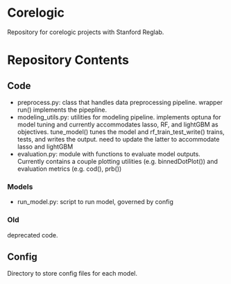 # Corelogic
Repository for corelogic projects with Stanford Reglab.

# Repository Contents
## Code
* preprocess.py: class that handles data preprocessing pipeline. wrapper run() implements the pipepline.
* modeling_utils.py: utilities for modeling pipeline. implements optuna for model tuning and currently accommodates lasso, RF, and lightGBM as objectives. tune_model() tunes the model and rf_train_test_write() trains, tests, and writes the output. need to update the latter to accommodate lasso and lightGBM
* evaluation.py: module with functions to evaluate model outputs. Currently contains a couple plotting utilities (e.g. binnedDotPlot()) and evaluation metrics (e.g. cod(), prb())
### Models
* run_model.py: script to run model, governed by config
### Old
deprecated code.
## Config
Directory to store config files for each model. 
